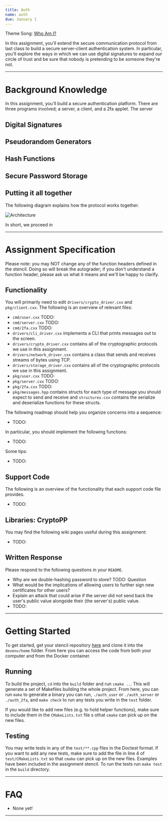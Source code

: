 ```yaml
---
title: Auth
name: auth
due: January 1 
---
```


Theme Song: [Who Am I?](https://www.youtube.com/watch?v=KPoCMd2DYJo)

In this assignment, you'll extend the secure communication protocol from last class to build a secure server-client authentication system. In particular, you'll explore the ways in which we can use digital signatures to expand our circle of trust and be sure that nobody is pretending to be someone they're not.

---

# Background Knowledge

In this assignment, you'll build a secure authentication platform. There are three programs involved; a server, a client, and a 2fa applet. The server 

## Digital Signatures

## Pseudorandom Generators

## Hash Functions

## Secure Password Storage

## Putting it all together

The following diagram explains how the protocol works together.

![Architecture]()

In short, we proceed in 

---

# Assignment Specification

Please note: you may NOT change any of the function headers defined in the stencil. Doing so will break the autograder; if you don't understand a function header, please ask us what it means and we'll be happy to clarify.

## Functionality

You will primarily need to edit `drivers/crypto_driver.cxx` and `pkg/client.cxx`. The following is an overview of relevant files:
- `cmd/user.cxx` TODO:
- `cmd/server.cxx` TODO:
- `cmd/2fa.cxx` TODO:
- `drivers/cli_driver.cxx` implements a CLI that prints messages out to the screen.
- `drivers/crypto_driver.cxx` contains all of the cryptographic protocols we use in this assignment.
- `drivers/network_driver.cxx` contains a class that sends and receives streams of bytes using TCP. 
- `drivers/storage_driver.cxx` contains all of the cryptographic protocols we use in this assignment.
- `pkg/user.cxx` TODO:
- `pkg/server.cxx` TODO:
- `pkg/2fa.cxx` TODO:
- `pkg/messages.hpp` contains structs for each type of message you should expect to send and receive and `structures.cxx` contains the serialize and deserialize functions for these structs.

The following roadmap should help you organize concerns into a sequence:
- TODO:

In particular, you should implement the following functions:
- TODO:

Some tips:
- TODO:

## Support Code

The following is an overview of the functionality that each support code file provides.
- TODO:

## Libraries: CryptoPP

You may find the following wiki pages useful during this assignment:
- TODO:

## Written Response

Please respond to the following questions in your `README`.
- Why are we double-hashing password to store? TODO: Question
- What would be the implications of allowing users to further sign new certificates for other users?
- Explain an attack that could arise if the server did not send back the user's public value alongside their (the server's) public value.
- TODO:

---

# Getting Started

To get started, get your stencil repository [here]() and clone it into the `devenv/home` folder. From here you can access the code from both your computer and from the Docker container.

## Running

To build the project, `cd`  into the `build` folder and run `cmake ..`. This will generate a set of Makefiles building the whole project. From here, you can run `make` to generate a binary you can run, `./auth_user` or `./auth_server` or `./auth_2fa`, and `make check` to run any tests you write in the `test` folder.

If you would like to add new files (e.g. to hold helper functions), make sure to include them in the `CMakeLists.txt` file s othat `cmake` can pick up on the new files.

## Testing

You may write tests in any of the `test/**.cpp` files in the Doctest format. If you want to add any new tests, make sure to add the file in line 4 of `test/CMakeLists.txt` so that `cmake` can pick up on the new files. Examples have been included in the assignment stencil. To run the tests run `make test` in the `build` directory.

---

# FAQ

- None yet!

---
